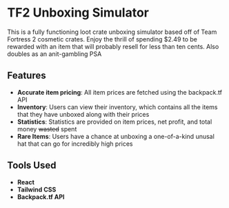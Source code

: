 # TF2 Unboxing Simulator

This is a fully functioning loot crate unboxing simulator based off of Team Fortress 2 cosmetic crates. Enjoy the thrill of spending $2.49 to be rewarded with an item that will probably resell for less than ten cents. Also doubles as an anit-gambling PSA

## Features
- **Accurate item pricing**: All item prices are fetched using the backpack.tf API
- **Inventory**: Users can view their inventory, which contains all the items that they have unboxed along with their prices
- **Statistics**: Statistics are provided on item prices, net profit, and total money ~~wasted~~ spent
- **Rare Items**: Users have a chance at unboxing a one-of-a-kind unusal hat that can go for incredibly high prices

## Tools Used

* **React**
* **Tailwind CSS**
* **Backpack.tf API**
